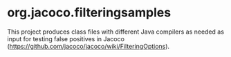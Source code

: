 org.jacoco.filteringsamples
===========================

This project produces class files with different Java compilers as needed as input for testing
false positives in Jacoco (https://github.com/jacoco/jacoco/wiki/FilteringOptions).

